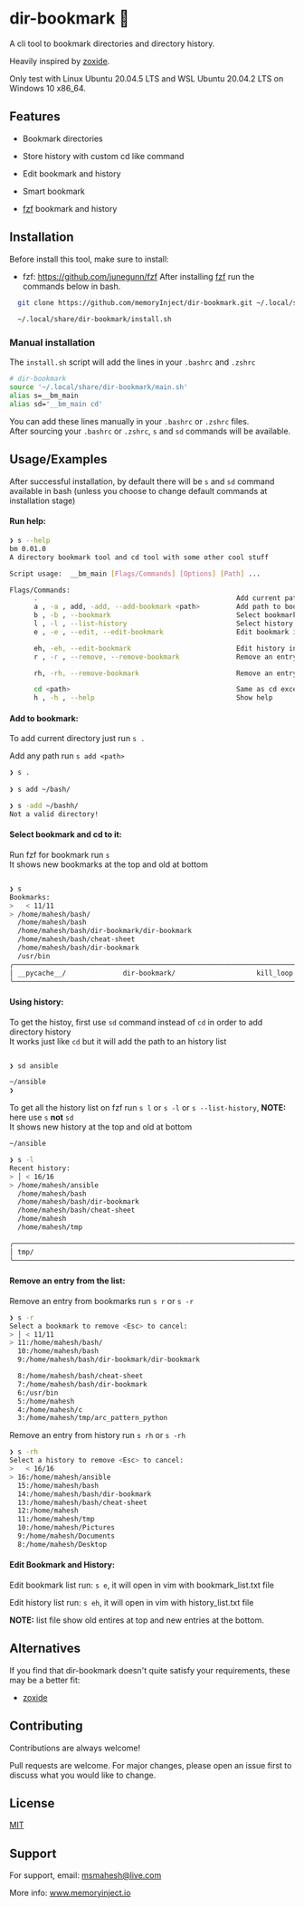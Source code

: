 
# dir-bookmark 🔖

A cli tool to bookmark directories and directory history.  


Heavily inspired by [zoxide](https://github.com/ajeetdsouza/zoxide).  

Only test with Linux Ubuntu 20.04.5 LTS and WSL Ubuntu 20.04.2 LTS on Windows 10 x86_64.


## Features

- Bookmark directories
- Store history with custom cd like command
- Edit bookmark and history
- Smart bookmark

- [fzf](https://github.com/junegunn/fzf) bookmark and history


## Installation
Before install this tool, make sure to install:
- fzf: https://github.com/junegunn/fzf
After installing [fzf](https://github.com/junegunn/fzf) run the commands below in bash.

```bash
  git clone https://github.com/memoryInject/dir-bookmark.git ~/.local/share/dir-bookmark
  
  ~/.local/share/dir-bookmark/install.sh
```
### Manual installation
The `install.sh` script will add the lines in your `.bashrc` and `.zshrc`

```bash
# dir-bookmark
source '~/.local/share/dir-bookmark/main.sh'
alias s=__bm_main
alias sd='__bm_main cd'

```
You can add these lines manually in your `.bashrc` or `.zshrc` files.   
After sourcing your `.bashrc` or `.zshrc`, `s` and `sd` commands will be available.



## Usage/Examples
After successful installation, by default there will be `s` and `sd` command available in bash (unless you choose to change default commands at installation stage)    

#### Run help:

```bash
❯ s --help
bm 0.01.0
A directory bookmark tool and cd tool with some other cool stuff

Script usage:  __bm_main [Flags/Commands] [Options] [Path] ...

Flags/Commands:
      .                                                 Add current path to bookmark: '__bm_main .'
      a , -a , add, -add, --add-bookmark <path>         Add path to bookmark works with pipes too: 'pwd | __bm_main add'
      b , -b , --bookmark                               Select bookmark and cd to it, run without any flags/commads works as well: '__bm_main'
      l , -l , --list-history                           Select history from and cd to it
      e , -e , --edit, --edit-bookmark                  Edit bookmark in vim

      eh, -eh, --edit-bookmark                          Edit history in vim
      r , -r , --remove, --remove-bookmark              Remove an entry from bookmark

      rh, -rh, --remove-bookmark                        Remove an entry from history

      cd <path>                                         Same as cd except it will add visited path to history list and support pipe: '/home/mahesh | __bm_main cd -i'
      h , -h , --help                                   Show help
```

#### Add to bookmark:   
To add current directory just run `s .`     

Add any path run `s add <path>`

```bash
❯ s .
 
❯ s add ~/bash/

❯ s -add ~/bashh/
Not a valid directory!
```

#### Select bookmark and cd to it:
Run fzf for bookmark run `s`  
It shows new bookmarks at the top and old at bottom

```bash

❯ s
Bookmarks:
>   < 11/11
> /home/mahesh/bash/
  /home/mahesh/bash
  /home/mahesh/bash/dir-bookmark/dir-bookmark
  /home/mahesh/bash/cheat-sheet
  /home/mahesh/bash/dir-bookmark
  /usr/bin
╭─────────────────────────────────────────────────────────────────────────────────────╮
│ __pycache__/              dir-bookmark/                    kill_loop.sh             │
╰─────────────────────────────────────────────────────────────────────────────────────╯


```

#### Using history:


To get the histoy, first use `sd` command instead of `cd` in order to add directory history  
It works just like `cd` but it will add the path to an history list

```bash

❯ sd ansible

~/ansible
❯
```

To get all the history list on fzf run `s l` or `s -l` or `s --list-history`, **NOTE:** here use `s` **not** `sd`   
It shows new history at the top and old at bottom   
```bash
~/ansible

❯ s -l
Recent history:
> │ < 16/16
> /home/mahesh/ansible
  /home/mahesh/bash
  /home/mahesh/bash/dir-bookmark
  /home/mahesh/bash/cheat-sheet
  /home/mahesh
  /home/mahesh/tmp

╭──────────────────────────────────────────────────────────────────────────────────────────────────╮
│ tmp/                                                                                             │
╰──────────────────────────────────────────────────────────────────────────────────────────────────╯

```

#### Remove an entry from the list:   
Remove an entry from bookmarks run `s r` or  `s -r` 
```bash
❯ s -r
Select a bookmark to remove <Esc> to cancel:
> │ < 11/11
> 11:/home/mahesh/bash/
  10:/home/mahesh/bash
  9:/home/mahesh/bash/dir-bookmark/dir-bookmark

  8:/home/mahesh/bash/cheat-sheet
  7:/home/mahesh/bash/dir-bookmark
  6:/usr/bin
  5:/home/mahesh
  4:/home/mahesh/c
  3:/home/mahesh/tmp/arc_pattern_python
```

Remove an entry from history run `s rh` or  `s -rh`
```bash
❯ s -rh
Select a history to remove <Esc> to cancel:
>   < 16/16
> 16:/home/mahesh/ansible
  15:/home/mahesh/bash
  14:/home/mahesh/bash/dir-bookmark
  13:/home/mahesh/bash/cheat-sheet
  12:/home/mahesh
  11:/home/mahesh/tmp
  10:/home/mahesh/Pictures
  9:/home/mahesh/Documents
  8:/home/mahesh/Desktop
``` 

#### Edit Bookmark and History:
Edit bookmark list run: `s e`, it will open in vim with bookmark_list.txt file   

Edit history list run: `s eh`, it will open in vim with history_list.txt file

**NOTE:** list file show old entires at top and new entries at the bottom.


## Alternatives
If you find that dir-bookmark doesn't quite satisfy your requirements, these may be a better fit:
- [zoxide](https://github.com/ajeetdsouza/zoxide/)
## Contributing

Contributions are always welcome!


Pull requests are welcome. For major changes, please open an issue first to discuss what you would like to change.



## License


[MIT](https://choosealicense.com/licenses/mit/)


## Support

For support, email: msmahesh@live.com

More info: www.memoryinject.io


